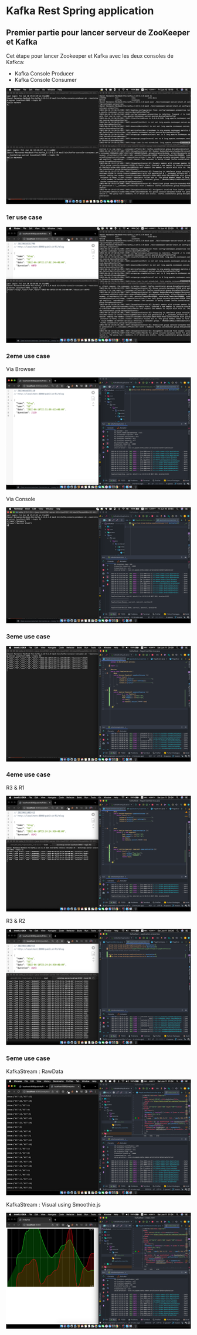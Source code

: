 # Kafka Rest Spring application

## Premier partie pour lancer serveur de ZooKeeper et Kafka
Cet étape pour lancer Zookeeper et Kafka avec les deux consoles de Kafkca:
- Kafka Console Producer
- Kafka Console Consumer

![](screens/kafka_consoles.png)

### 1er use case

![](screens/1erPartie.png)

### 2eme use case

Via Browser 

![](screens/2_UseCase_Browser.png)

Via Console

![](screens/2_UseCase_Console.png)


### 3eme use case

![](screens/3_useCase.png)


### 4eme use case

R3 & R1

![](screens/4_UseCase-R3&R1.png)

R3 & R2

![](screens/4_UseCase-R3&R2.png)


### 5eme use case

KafkaStream : RawData

![](screens/5eme_UseCase-Rawdata.png)

KafkaStream : Visual using Smoothie.js

![](screens/5eme_UseCase-Visual.png)
